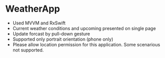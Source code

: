 # WeatherApp

* Used MVVM and RxSwift
* Current weather conditions and upcoming presented on single page
* Update forcast by pull-down gesture
* Supported only portrait orientation (phone only)
* Please allow location permission for this application. Some scenarious not supported.